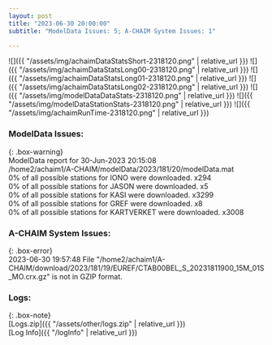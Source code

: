```yaml
---
layout: post
title: "2023-06-30 20:00:00"
subtitle: "ModelData Issues: 5; A-CHAIM System Issues: 1"

---
```


![]({{ "/assets/img/achaimDataStatsShort-2318120.png" | relative_url }})
![]({{ "/assets/img/achaimDataStatsLong00-2318120.png" | relative_url }})
![]({{ "/assets/img/achaimDataStatsLong01-2318120.png" | relative_url }})
![]({{ "/assets/img/achaimDataStatsLong02-2318120.png" | relative_url }})
![]({{ "/assets/img/modelDataDataStats-2318120.png" | relative_url }})
![]({{ "/assets/img/modelDataStationStats-2318120.png" | relative_url }})
![]({{ "/assets/img/achaimRunTime-2318120.png" | relative_url }})


### ModelData Issues:  
  
{: .box-warning}  
 ModelData report for 30-Jun-2023 20:15:08   
 /home2/achaim1/A-CHAIM/modelData/2023/181/20/modelData.mat   
 0% of all possible stations for IONO were downloaded. x294   
 0% of all possible stations for JASON were downloaded. x5   
 0% of all possible stations for KASI were downloaded. x3299   
 0% of all possible stations for GREF were downloaded. x8   
 0% of all possible stations for KARTVERKET were downloaded. x3008   
  
### A-CHAIM System Issues:  
  
{: .box-error}  
2023-06-30 19:57:48 File "/home2/achaim1/A-CHAIM/download/2023/181/19/EUREF/CTAB00BEL_S_20231811900_15M_01S_MO.crx.gz" is not in GZIP format.  

### Logs:  
  
{: .box-note}  
[Logs.zip]({{ "/assets/other/logs.zip" | relative_url }})  
[Log Info]({{ "/logInfo" | relative_url }})  

